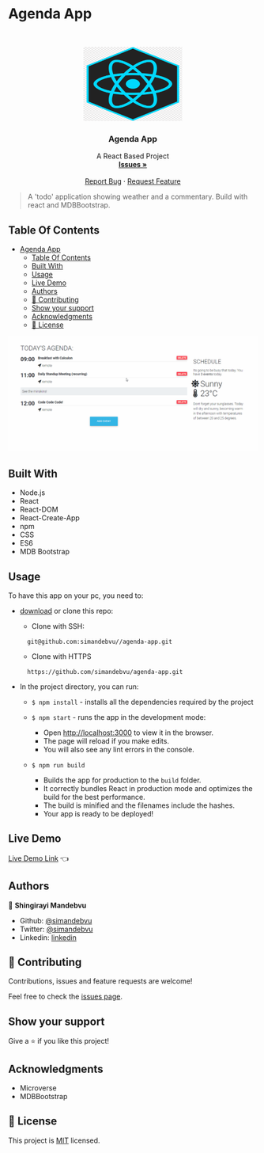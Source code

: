 # Agenda App

<br />
<p align="center">
  <a href="https://github.com/simandebvu/agenda-app/">
    <img src="./public/logo.png" alt="Logo" width="200" height="150">
  </a>

  <h3 align="center">Agenda App</h3>

  <p align="center">
    A React Based Project
    <br />
    <a href="https://github.com/simandebvu/agenda-app/issues/"><strong>Issues »</strong></a>
    <br />
    <br />
    <a href="https://github.com/simandebvu/agenda-app/issues/">Report Bug</a>
    ·
    <a href="https://github.com/simandebvu/agenda-app/">Request Feature</a>
  </p>
</p>

> A 'todo' application showing weather and a commentary. Build with react and MDBBootstrap.

## Table Of Contents

- [Agenda App](#agenda-app)
  - [Table Of Contents](#table-of-contents)
  - [Built With](#built-with)
  - [Usage](#usage)
  - [Live Demo](#live-demo)
  - [Authors](#authors)
  - [🤝 Contributing](#-contributing)
  - [Show your support](#show-your-support)
  - [Acknowledgments](#acknowledgments)
  - [📝 License](#-license)

![screenshot](./public/app-screenshot.gif)

## Built With

- Node.js
- React
- React-DOM
- React-Create-App
- npm
- CSS
- ES6
- MDB Bootstrap
  
## Usage

To have this app on your pc, you need to:
* [download](https://github.com/simandebvu/agenda-app/archive/development.zip) or clone this repo:
  - Clone with SSH:
  ```
    git@github.com:simandebvu//agenda-app.git
  ```
  - Clone with HTTPS
  ```
    https://github.com/simandebvu/agenda-app.git
  ```

* In the project directory, you can run:

  - `$ npm install` - installs all the dependencies required by the project

  - `$ npm start` - runs the app in the development mode:
    - Open [http://localhost:3000](http://localhost:3000) to view it in the browser.
    - The page will reload if you make edits.
    - You will also see any lint errors in the console.

  - `$ npm run build`
    - Builds the app for production to the `build` folder.
    - It correctly bundles React in production mode and optimizes the build for the best performance.
    - The build is minified and the filenames include the hashes.
    - Your app is ready to be deployed!
 
## Live Demo 

[Live Demo Link](#) :point_left:


## Authors

👤 **Shingirayi Mandebvu**

- Github: [@simandebvu](https://github.com/simandebvu)
- Twitter: [@simandebvu](https://twitter.com/simandebvu)
- Linkedin: [linkedin](https://linkedin.com/in/simandebvu)

## 🤝 Contributing

Contributions, issues and feature requests are welcome!

Feel free to check the [issues page](issues/).

## Show your support

Give a ⭐️ if you like this project!

## Acknowledgments

- Microverse
- MDBBootstrap

## 📝 License

This project is [MIT](lic.url) licensed.

